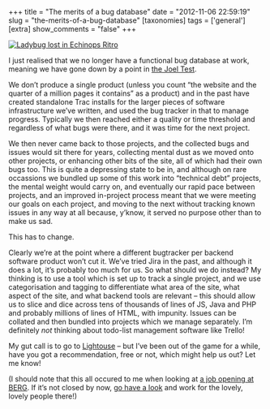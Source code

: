 +++
title = "The merits of a bug database"
date = "2012-11-06 22:59:19"
slug = "the-merits-of-a-bug-database"
[taxonomies]
tags = ['general']
[extra]
show_comments = "false"
+++

[![Ladybug lost in Echinops Ritro](http://farm7.staticflickr.com/6080/6045026195_b682c44475_n.jpg)](http://www.flickr.com/photos/adulau/6045026195/ "Ladybug lost in Echinops Ritro by Alexandre Dulaunoy, on Flickr")

I just realised that we no longer have a functional bug database at work, meaning we have gone down by a point in [the Joel Test](http://www.joelonsoftware.com/articles/fog0000000043.html).

We don’t produce a single product (unless you count “the website and the quarter of a million pages it contains” as a product) and in the past have created standalone Trac installs for the larger pieces of software infrastructure we’ve written, and used the bug tracker in that to manage progress. Typically we then reached either a quality or time threshold and regardless of what bugs were there, and it was time for the next project.

We then never came back to those projects, and the collected bugs and issues would sit there for years, collecting mental dust as we moved onto other projects, or enhancing other bits of the site, all of which had their own bugs too. This is quite a depressing state to be in, and although on rare occassions we bundled up some of this work into “technical debt” projects, the mental weight would carry on, and eventually our rapid pace between projects, and an improved in-project process meant that we were meeting our goals on each project, and moving to the next without tracking known issues in any way at all because, y’know, it served no purpose other than to make us sad.

This has to change.

Clearly we’re at the point where a different bugtracker per backend software product won’t cut it. We’ve tried Jira in the past, and although it does a lot, it’s probably too much for us. So what should we do instead? My thinking is to use a tool which is set up to track a single project, and we use categorisation and tagging to differentiate what area of the site, what aspect of the site, and what backend tools are relevant – this should allow us to slice and dice across tens of thousands of lines of JS, Java and PHP and probably millions of lines of HTML, with impunity. Issues can be collated and then bundled into projects which we manage separately. I’m definitely *not* thinking about todo-list management software like Trello!

My gut call is to go to [Lightouse](http://lighthouseapp.com/) – but I’ve been out of the game for a while, have you got a recommendation, free or not, which might help us out? Let me know!

(I should note that this all occured to me when looking at [a job opening at BERG](http://careers.stackoverflow.com/jobs/26841/). If it’s not closed by now, [go have a look](http://careers.stackoverflow.com/jobs/26841/) and work for the lovely, lovely people there!)
